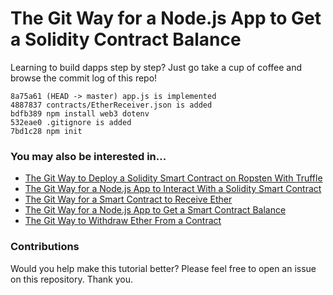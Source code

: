 # The Git Way for a Node.js App to Get a Solidity Contract Balance

Learning to build dapps step by step? Just go take a cup of coffee and browse the commit log of this repo!

    8a75a61 (HEAD -> master) app.js is implemented
    4887837 contracts/EtherReceiver.json is added
    bdfb389 npm install web3 dotenv
    532eae0 .gitignore is added
    7bd1c28 npm init

### You may also be interested in...

- [The Git Way to Deploy a Solidity Smart Contract on Ropsten With Truffle](https://github.com/programarivm/solidity-hello-world)
- [The Git Way for a Node.js App to Interact With a Solidity Smart Contract](https://github.com/programarivm/solidity-interacting-with-nodejs)
- [The Git Way for a Smart Contract to Receive Ether](https://github.com/programarivm/solidity-receive-ether)
- [The Git Way for a Node.js App to Get a Smart Contract Balance](https://github.com/programarivm/solidity-contract-balance)
- [The Git Way to Withdraw Ether From a Contract](https://github.com/programarivm/solidity-withdraw-ether-from-contract)

### Contributions

Would you help make this tutorial better? Please feel free to open an issue on this repository. Thank you.
